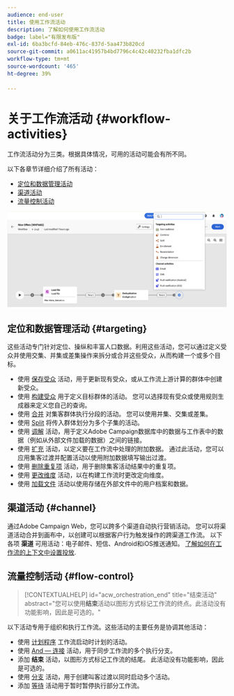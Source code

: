 ```yaml
---
audience: end-user
title: 使用工作流活动
description: 了解如何使用工作流活动
badge: label="有限发布版"
exl-id: 6ba3bcfd-84eb-476c-837d-5aa473b820cd
source-git-commit: a0611ac41957b4bd7796c4c42c40232fba1dfc2b
workflow-type: tm+mt
source-wordcount: '465'
ht-degree: 39%

---
```



# 关于工作流活动 {#workflow-activities}

工作流活动分为三类。根据具体情况，可用的活动可能会有所不同。

以下各章节详细介绍了所有活动：

* [定位和数据管理活动](#targeting)
* [渠道活动](#channel)
* [流量控制活动](#flow-control)

![](../assets/workflow-activities.png)

## 定位和数据管理活动 {#targeting}

这些活动专门针对定位、操纵和丰富人口数据。利用这些活动，您可以通过定义受众并使用交集、并集或差集操作来拆分或合并这些受众，从而构建一个或多个目标。

* 使用 [保存受众](save-audience.md) 活动，用于更新现有受众，或从工作流上游计算的群体中创建新受众。
* 使用 [构建受众](build-audience.md) 用于定义目标群体的活动。 您可以选择现有受众或使用规则生成器来定义您自己的查询。
* 使用 [合并](combine.md) 对集客群体执行分段的活动。 您可以使用并集、交集或差集。
* 使用 [Split](split.md) 将传入群体划分为多个子集的活动。
* 使用 [调解](reconciliation.md) 活动，用于定义Adobe Campaign数据库中的数据与工作表中的数据（例如从外部文件加载的数据）之间的链接。
* 使用 [扩充](enrichment.md) 活动，以定义要在工作流中处理的附加数据。 通过此活动，您可以应用集客过渡并配置活动以使用附加数据填写输出过渡。
* 使用 [删除重复项](deduplication.md) 活动，用于删除集客活动结果中的重复项。
* 使用 [更改维度](change-dimension.md) 活动，以在构建工作流时更改定向维度。
* 使用 [加载文件](load-file.md) 活动以使用存储在外部文件中的用户档案和数据。


## 渠道活动 {#channel}

通过Adobe Campaign Web，您可以跨多个渠道自动执行营销活动。 您可以将渠道活动合并到画布中，以创建可以根据客户行为触发操作的跨渠道工作流。 以下各项 **渠道** 可用活动：电子邮件、短信、Android和iOS推送通知。 [了解如何在工作流的上下文中设置投放](channels.md).

## 流量控制活动 {#flow-control}

>[!CONTEXTUALHELP]
>id="acw_orchestration_end"
>title="结束活动"
>abstract="您可以使用&#x200B;**结束**&#x200B;活动以图形方式标记工作流的终点。此活动没有功能影响，因此是可选的。"

以下活动专用于组织和执行工作流。这些活动的主要任务是协调其他活动：

* 使用 [计划程序](scheduler.md) 工作流启动时计划的活动。
* 使用 [And — 连接](and-join.md) 活动，用于同步工作流的多个执行分支。
* 添加 **结束** 活动，以图形方式标记工作流的结尾。 此活动没有功能影响，因此是可选的。
* 使用 [分支](fork.md) 活动，用于创建叫客过渡以同时启动多个活动。
* 添加 [等待](wait.md) 活动用于暂时暂停执行部分工作流。

<!--
## Data management activities {#data-management}

overview: what they're used for
which use case you can perform with them

list available activites + short description + ref to section
-->


